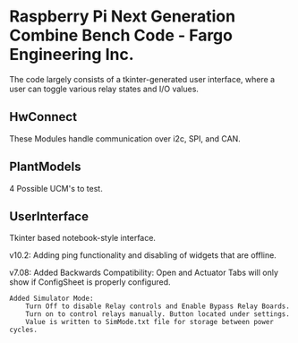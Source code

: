 Raspberry Pi Next Generation Combine Bench Code - Fargo Engineering Inc.
=========================================================================

The code largely consists of a tkinter-generated user interface, where a user can toggle various relay states and I/O values.

HwConnect
-----------
These Modules handle communication over i2c, SPI, and CAN.

PlantModels
------------
4 Possible UCM's to test.

UserInterface
--------------
Tkinter based notebook-style interface.



v10.2:
    Adding ping functionality and disabling of widgets that are offline.


v7.08:
    Added Backwards Compatibility: 
        Open and Actuator Tabs will only show if ConfigSheet is properly configured.

    Added Simulator Mode: 
        Turn Off to disable Relay controls and Enable Bypass Relay Boards. 
        Turn on to control relays manually. Button located under settings.
        Value is written to SimMode.txt file for storage between power cycles.
